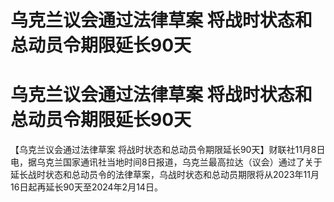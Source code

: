 # 乌克兰议会通过法律草案 将战时状态和总动员令期限延长90天

# 乌克兰议会通过法律草案 将战时状态和总动员令期限延长90天

【乌克兰议会通过法律草案
将战时状态和总动员令期限延长90天】财联社11月8日电，据乌克兰国家通讯社当地时间8日报道，乌克兰最高拉达（议会）通过了关于延长战时状态和总动员令的法律草案，乌战时状态和总动员期限将从2023年11月16日起再延长90天至2024年2月14日。

